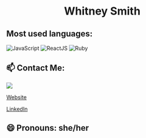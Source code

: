 <h1 align="center">Whitney Smith</h1>

<h2>Most used languages:</h2>

<img src="https://img.shields.io/badge/Language-JavaScript-yellow" alt="JavaScript"/> <img src="https://img.shields.io/badge/Language-ReactJS-blue" alt="ReactJS"/> <img src="https://img.shields.io/badge/Language-Ruby-red" alt="Ruby"/>

<h2> 📫 Contact Me: </h2>
  <a href="mailto:whitney.smith.lee@gmail.com?"><img src="https://img.shields.io/badge/gmail-%23DD0031.svg?&style=for-the-badge&logo=gmail&logoColor=white"/></a>
  
  [Website](https://whitneysmith.dev)
  
  [LinkedIn](https://www.linkedin.com/in/whitneyleesmith/)
  
<h2> 😄 Pronouns: she/her </h2>
